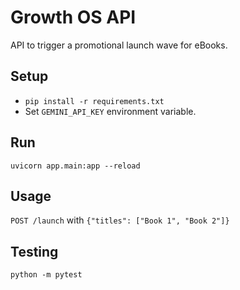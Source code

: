 # Growth OS API

API to trigger a promotional launch wave for eBooks.

## Setup
- `pip install -r requirements.txt`
- Set `GEMINI_API_KEY` environment variable.

## Run
`uvicorn app.main:app --reload`

## Usage
`POST /launch` with `{"titles": ["Book 1", "Book 2"]}`

## Testing
`python -m pytest`